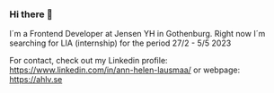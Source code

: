 ### Hi there 👋
I´m a Frontend Developer at Jensen YH in Gothenburg. 
Right now I´m searching for LIA (internship) for the period 27/2 - 5/5 2023

For contact, check out my Linkedin profile:
https://www.linkedin.com/in/ann-helen-lausmaa/
or webpage:
https://ahlv.se

